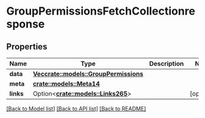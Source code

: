 # GroupPermissionsFetchCollectionresponse

## Properties

Name | Type | Description | Notes
------------ | ------------- | ------------- | -------------
**data** | [**Vec<crate::models::GroupPermissions>**](groupPermissions.md) |  | 
**meta** | [**crate::models::Meta14**](meta14.md) |  | 
**links** | Option<[**crate::models::Links265**](links265.md)> |  | [optional]

[[Back to Model list]](../README.md#documentation-for-models) [[Back to API list]](../README.md#documentation-for-api-endpoints) [[Back to README]](../README.md)


